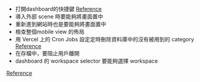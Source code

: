 * 打開dashboard的快捷鍵 [Reference](https://ui.shadcn.com/docs/components/command)
* 導入外部 scene 時要能夠將畫面置中
* 重新進到網站時也是要能夠將畫面置中
* 檢查整個mobile view 的佈局
* 用 Vercel 上的 Cron Jobs 設定定時刪除資料庫中的沒有被用到的 category [Reference](https://vercel.com/docs/cron-jobs/quickstart)
* 在存檔中，要阻止用戶離開
* dashboard 的 workspace selector 要能夠選擇 workspace


[Reference](https://plus.excalidraw.com/blog/redesigning-editor-api)